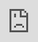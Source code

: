 ```yaml
---
layout: HackTheBox
title:  "HackTheBox - Kotarak"
date:   2021-01-22 18:33:00 +0530
categories: Walkthrough HackTheBox
---
```

<p style="font-family:arial;">HackTheBox Kotarak<br><br>
</p>
<iframe src="https://drive.google.com/file/d/19W1kmOgUtX1cRwoMUpP2BUVMIEfXRqnh/preview" style="position:fixed; top:0px; left:0px; bottom:0px; right:0px; width:100%; height:100%; border:none; margin:0; padding:0; overflow:hidden; z-index:999999;"></iframe>
